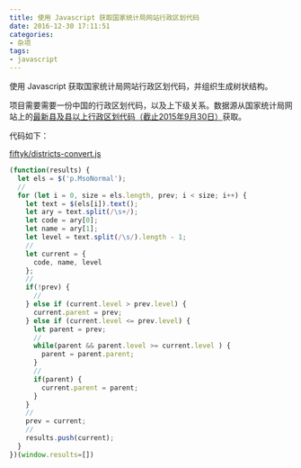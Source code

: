 ```yaml
---
title: 使用 Javascript 获取国家统计局网站行政区划代码
date: 2016-12-30 17:11:51
categories:
- 杂项
tags:
- javascript
---
```

使用 Javascript 获取国家统计局网站行政区划代码，并组织生成树状结构。
<!-- more -->

项目需要需要一份中国的行政区划代码，以及上下级关系。数据源从国家统计局网站上的[最新县及县以上行政区划代码（截止2015年9月30日）](http://www.stats.gov.cn/tjsj/tjbz/xzqhdm/201608/t20160809_1386477.html)获取。

代码如下：

[fiftyk/districts-convert.js](https://gist.github.com/fiftyk/71a3b5949511cf6320939e7115aa6645)

```javascript
(function(results) {
  let els = $('p.MsoNormal');
  //
  for (let i = 0, size = els.length, prev; i < size; i++) {
    let text = $(els[i]).text();
    let ary = text.split(/\s+/);
    let code = ary[0];
    let name = ary[1];
    let level = text.split(/\s/).length - 1;
    //
    let current = {
      code, name, level
    };
    //
    if(!prev) {
      //
    } else if (current.level > prev.level) {
      current.parent = prev;
    } else if (current.level <= prev.level) {
      let parent = prev;
      //
      while(parent && parent.level >= current.level ) {
        parent = parent.parent;
      }
      //
      if(parent) {
        current.parent = parent;
      }
    }
    //
    prev = current;
    //
    results.push(current);
  }
})(window.results=[])
```